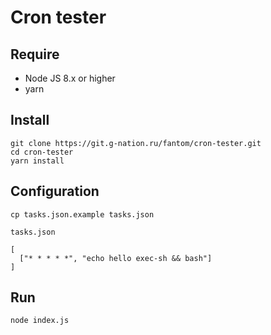 # Cron tester

## Require
- Node JS 8.x or higher
- yarn

## Install
```
git clone https://git.g-nation.ru/fantom/cron-tester.git
cd cron-tester
yarn install

```

## Configuration
```
cp tasks.json.example tasks.json
```

`tasks.json`
```
[
  ["* * * * *", "echo hello exec-sh && bash"]
]
```

## Run
```
node index.js
```
